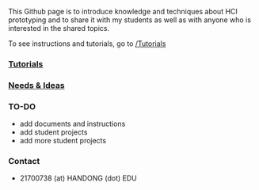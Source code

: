 
This Github page is to introduce knowledge and techniques about HCI prototyping and to share it with my students as well as with anyone who is interested in the shared topics.

To see instructions and tutorials, go to [/Tutorials](Tutorials/README.md)
### [Tutorials](ideas3.md)

### [Needs & Ideas](ideas.md)



### TO-DO
- add documents and instructions
- add student projects
- add more student projects

### Contact
- 21700738 (at) HANDONG (dot) EDU
